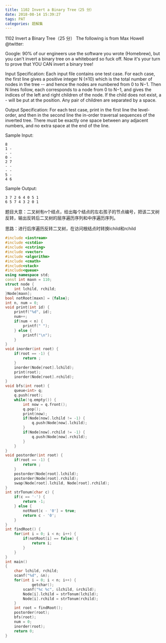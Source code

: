 ```yaml
---
title: 1102 Invert a Binary Tree（25 分）
date: 2018-08-14 15:39:27
tags: PAT
categories: 题解集
---
```


1102 Invert a Binary Tree（25 分）
The following is from Max Howell @twitter:

Google: 90% of our engineers use the software you wrote (Homebrew), but you can't invert a binary tree on a whiteboard so fuck off.
Now it's your turn to prove that YOU CAN invert a binary tree!

Input Specification:
Each input file contains one test case. For each case, the first line gives a positive integer N (≤10) which is the total number of nodes in the tree -- and hence the nodes are numbered from 0 to N−1. Then N lines follow, each corresponds to a node from 0 to N−1, and gives the indices of the left and right children of the node. If the child does not exist, a - will be put at the position. Any pair of children are separated by a space.

Output Specification:
For each test case, print in the first line the level-order, and then in the second line the in-order traversal sequences of the inverted tree. There must be exactly one space between any adjacent numbers, and no extra space at the end of the line.

Sample Input:
```
8
1 -
- -
0 -
2 7
- -
- -
5 -
4 6
```
Sample Output:
```
3 7 2 6 4 0 5 1
6 5 7 4 3 2 0 1
```
题目大意：二叉树有n个结点，给出每个结点的左右孩子的节点编号，把该二叉树反转，输出反转后二叉树的层序遍历序列和中序遍历序列。

思路：进行后序遍历反转二叉树，在访问根结点时转换lchild和rchild

```cpp
#include <iostream>
#include <cstdio>
#include <cstring>
#include <vector>
#include <algorithm>
#include <cmath>
#include<stack>
#include<queue>
using namespace std;
const int maxn = 110;
struct node {
    int lchild, rchild;
}Node[maxn];
bool notRoot[maxn] = {false};
int n, num = 0;
void print(int id) {
    printf("%d", id);
    num++;
    if(num < n) {
        printf(" ");
    } else {
        printf("\n");
    }
}
void inorder(int root) {
    if(root == -1) {
        return ;
    }
    inorder(Node[root].lchild);
    print(root);
    inorder(Node[root].rchild);
}
void bfs(int root) {
    queue<int> q;
    q.push(root);
    while(!q.empty()) {
        int now = q.front();
        q.pop();
        print(now);
        if(Node[now].lchild != -1) {
            q.push(Node[now].lchild);
        }
        if(Node[now].rchild != -1) {
            q.push(Node[now].rchild);
        }
    }
}
void postorder(int root) {
    if(root == -1) {
        return ;
    }
    postorder(Node[root].lchild);
    postorder(Node[root].rchild);
    swap(Node[root].lchild, Node[root].rchild);
}
int strTonum(char c) {
    if(c == '-') {
        return -1;
    } else {
        notRoot[c - '0'] = true;
        return c - '0';
    }
}
int findRoot() {
    for(int i = 0; i < n; i++) {
        if(notRoot[i] == false) {
            return i;
        }
    }
}
int main()
{
    char lchild, rchild;
    scanf("%d", &n);
    for(int i = 0; i < n; i++) {
            getchar();
        scanf("%c %c", &lchild, &rchild);
        Node[i].lchild = strTonum(lchild);
        Node[i].rchild = strTonum(rchild);
    }
    int root = findRoot();
    postorder(root);
    bfs(root);
    num = 0;
    inorder(root);
    return 0;
}

```